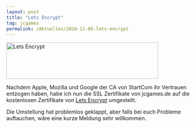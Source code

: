```yaml
---
layout: post
title: "Lets Encrypt"
tag: jcgames
permalink: /Aktuelles/2016-11-05-lets-encrypt
---
```


<img alt="Lets Encrypt" height="96" src="{{ site.baseurl }}/assets/pics/jcgames/gallery/diverse/org/letsencrypt.png" width="400" />

Nachdem Apple, Mozilla und Google der CA von StartCom ihr Vertrauen entzogen haben, habe ich nun die SSL Zertifikate von jcgames.de auf die kostenlosen Zertifikate von [Lets Encrypt](https://letsencrypt.org/) umgestellt.

Die Umstellung hat problemlos geklappt, aber falls bei euch Probleme auftauchen, wäre eine kurze Meldung sehr willkommen.


